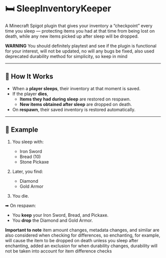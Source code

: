 # 🛏 SleepInventoryKeeper

A Minecraft Spigot plugin that gives your inventory a “checkpoint” every time you sleep — protecting items you had at that time from being lost on death, while any new items picked up after sleep will be dropped.

**WARNING** You should definitely playtest and see if the plugin is functional for your interest, will not be updated, no will any bugs be fixed, also used deprecated durability method for simplicity, so keep in mind

---

## 🔧 How It Works

- When a **player sleeps**, their inventory at that moment is saved.
- If the player **dies**,
  - **Items they had during sleep** are restored on respawn.
  - **New items obtained after sleep** are dropped on death.
- On **respawn**, their saved inventory is restored automatically.

---

## 🧪 Example

1. You sleep with:
   - Iron Sword  
   - Bread (10)  
   - Stone Pickaxe  

2. Later, you find:
   - Diamond  
   - Gold Armor  

3. You die.

➡ On respawn:
- You **keep** your Iron Sword, Bread, and Pickaxe.
- You **drop** the Diamond and Gold Armor.

**Important to note** item amount changes, metadata changes, and similar are also considered when checking for differences, so enchanting, for example, will cause the item to be dropped on death unless you sleep after enchanting, added an exclusion for when durability changes, durability will not be taken into account for item difference checks
